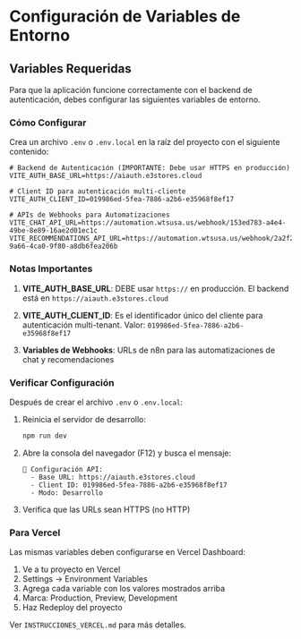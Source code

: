 # Configuración de Variables de Entorno

## Variables Requeridas

Para que la aplicación funcione correctamente con el backend de autenticación, debes configurar las siguientes variables de entorno.

### Cómo Configurar

Crea un archivo `.env` o `.env.local` en la raíz del proyecto con el siguiente contenido:

```env
# Backend de Autenticación (IMPORTANTE: Debe usar HTTPS en producción)
VITE_AUTH_BASE_URL=https://aiauth.e3stores.cloud

# Client ID para autenticación multi-cliente
VITE_AUTH_CLIENT_ID=019986ed-5fea-7886-a2b6-e35968f8ef17

# APIs de Webhooks para Automatizaciones
VITE_CHAT_API_URL=https://automation.wtsusa.us/webhook/153ed783-a4e4-49be-8e89-16ae2d01ec1c
VITE_RECOMMENDATIONS_API_URL=https://automation.wtsusa.us/webhook/2a2f2d36-9a66-4ca0-9f80-a8db6fea206b
```

### Notas Importantes

1. **VITE_AUTH_BASE_URL**: DEBE usar `https://` en producción. El backend está en `https://aiauth.e3stores.cloud`

2. **VITE_AUTH_CLIENT_ID**: Es el identificador único del cliente para autenticación multi-tenant. Valor: `019986ed-5fea-7886-a2b6-e35968f8ef17`

3. **Variables de Webhooks**: URLs de n8n para las automatizaciones de chat y recomendaciones

### Verificar Configuración

Después de crear el archivo `.env` o `.env.local`:

1. Reinicia el servidor de desarrollo:
   ```bash
   npm run dev
   ```

2. Abre la consola del navegador (F12) y busca el mensaje:
   ```
   🔧 Configuración API:
     - Base URL: https://aiauth.e3stores.cloud
     - Client ID: 019986ed-5fea-7886-a2b6-e35968f8ef17
     - Modo: Desarrollo
   ```

3. Verifica que las URLs sean HTTPS (no HTTP)

### Para Vercel

Las mismas variables deben configurarse en Vercel Dashboard:

1. Ve a tu proyecto en Vercel
2. Settings → Environment Variables
3. Agrega cada variable con los valores mostrados arriba
4. Marca: Production, Preview, Development
5. Haz Redeploy del proyecto

Ver `INSTRUCCIONES_VERCEL.md` para más detalles.

